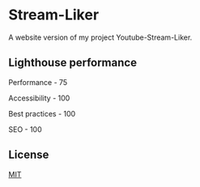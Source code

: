 # Stream-Liker
A website version of my project Youtube-Stream-Liker.

## Lighthouse performance
Performance - 75

Accessibility - 100

Best practices - 100

SEO - 100

## License
[MIT](https://opensource.org/licenses/MIT)
